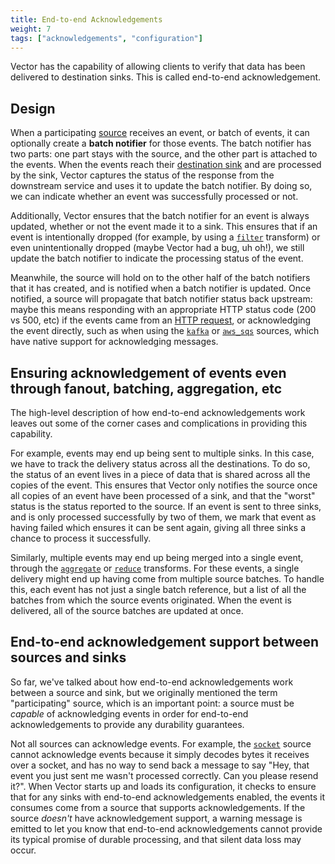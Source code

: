 ```yaml
---
title: End-to-end Acknowledgements
weight: 7
tags: ["acknowledgements", "configuration"]
---
```


Vector has the capability of allowing clients to verify that data has been delivered to destination
sinks. This is called end-to-end acknowledgement.

## Design

When a participating [source][sources] receives an event, or batch of events, it can optionally
create a **batch notifier** for those events. The batch notifier has two parts: one part stays with
the source, and the other part is attached to the events. When the events reach their
[destination sink][sinks] and are processed by the sink, Vector captures the status of the response
from the downstream service and uses it to update the batch notifier. By doing so, we can indicate
whether an event was successfully processed or not.

Additionally, Vector ensures that the batch notifier for an event is always updated, whether or not
the event made it to a sink. This ensures that if an event is intentionally dropped (for example, by
using a [`filter`][filter_transform] transform) or even unintentionally dropped (maybe Vector had
a bug, uh oh!), we still update the batch notifier to indicate the processing status of the event.

Meanwhile, the source will hold on to the other half of the batch notifiers that it has created, and
is notified when a batch notifier is updated. Once notified, a source will propagate that batch
notifier status back upstream: maybe this means responding with an appropriate HTTP status code (200
vs 500, etc) if the events came from an [HTTP request][http_source], or acknowledging the event
directly, such as when using the [`kafka`][kafka_source] or [`aws_sqs`][aws_sqs_source] sources,
which have native support for acknowledging messages.

## Ensuring acknowledgement of events even through fanout, batching, aggregation, etc

The high-level description of how end-to-end acknowledgements work leaves out some of the corner
cases and complications in providing this capability.

For example, events may end up being sent to multiple sinks. In this case, we have to track the
delivery status across all the destinations. To do so, the status of an event lives in a piece of
data that is shared across all the copies of the event. This ensures that Vector only notifies the
source once all copies of an event have been processed of a sink, and that the "worst" status is the
status reported to the source. If an event is sent to three sinks, and is only processed
successfully by two of them, we mark that event as having failed which ensures it can be sent again,
giving all three sinks a chance to process it successfully.

Similarly, multiple events may end up being merged into a single event, through the
[`aggregate`][aggregate_transform] or [`reduce`][reduce_transform] transforms. For these events, a
single delivery might end up having come from multiple source batches. To handle this, each event
has not just a single batch reference, but a list of all the batches from which the source events
originated. When the event is delivered, all of the source batches are updated at once.

## End-to-end acknowledgement support between sources and sinks

So far, we've talked about how end-to-end acknowledgements work between a source and sink, but we
originally mentioned the term "participating" source, which is an important point: a source must be
_capable_ of acknowledging events in order for end-to-end acknowledgements to provide any durability
guarantees.

Not all sources can acknowledge events. For example, the [`socket`][socket_source] source cannot
acknowledge events because it simply decodes bytes it receives over a socket, and has no way to send
back a message to say "Hey, that event you just sent me wasn't processed correctly. Can you please
resend it?". When Vector starts up and loads its configuration, it checks to ensure that for any
sinks with end-to-end acknowledgements enabled, the events it consumes come from a source that
supports acknowledgements.  If the source _doesn't_ have acknowledgement support, a warning message
is emitted to let you know that end-to-end acknowledgements cannot provide its typical promise of
durable processing, and that silent data loss may occur.

[sources]: /docs/reference/configuration/sources
[sinks]: /docs/reference/configuration/sinks
[filter_transform]: /docs/reference/configuration/transforms/filter/
[http_source]: /docs/reference/configuration/sources/http/
[kafka_source]: /docs/reference/configuration/sources/kafka/
[aws_sqs_source]: /docs/reference/configuration/sources/aws_sqs/
[aggregate_transform]: /docs/reference/configuration/transforms/aggregate
[reduce_transform]: /docs/reference/configuration/transforms/reduce
[socket_source]: /docs/reference/configuration/sources/socket/
